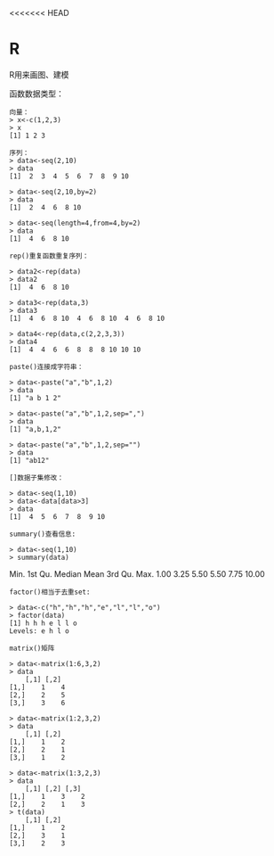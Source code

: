 <<<<<<< HEAD
# R
R用来画图、建模

函数数据类型：

	向量：
	> x<-c(1,2,3)
	> x
	[1] 1 2 3

	序列：
	> data<-seq(2,10)
	> data
	[1]  2  3  4  5  6  7  8  9 10

	> data<-seq(2,10,by=2)
	> data
	[1]  2  4  6  8 10

	> data<-seq(length=4,from=4,by=2)
	> data
	[1]  4  6  8 10

	rep()重复函数重复序列：

	> data2<-rep(data)
	> data2
	[1]  4  6  8 10

	> data3<-rep(data,3)
	> data3
	[1]  4  6  8 10  4  6  8 10  4  6  8 10
	
	> data4<-rep(data,c(2,2,3,3))
	> data4
	[1]  4  4  6  6  8  8  8 10 10 10

	paste()连接成字符串：

	> data<-paste("a","b",1,2)
	> data
	[1] "a b 1 2"
	
	> data<-paste("a","b",1,2,sep=",")
	> data
	[1] "a,b,1,2"
	
	> data<-paste("a","b",1,2,sep="")
	> data
	[1] "ab12"

	[]数据子集修改：

	> data<-seq(1,10)
	> data<-data[data>3]
	> data
	[1]  4  5  6  7  8  9 10

	summary()查看信息:
	
	> data<-seq(1,10)
	> summary(data)
   Min. 1st Qu.  Median    Mean 3rd Qu.    Max. 
   1.00    3.25    5.50    5.50    7.75   10.00 
   
   	factor()相当于去重set:

   	> data<-c("h","h","h","e","l","l","o")
	> factor(data)
	[1] h h h e l l o
	Levels: e h l o

	matrix()矩阵

	> data<-matrix(1:6,3,2)
	> data
     	[,1] [,2]
	[1,]    1    4
	[2,]    2    5
	[3,]    3    6

	> data<-matrix(1:2,3,2)
	> data
     	[,1] [,2]
	[1,]    1    2
	[2,]    2    1
	[3,]    1    2

	> data<-matrix(1:3,2,3)
	> data
     	[,1] [,2] [,3]
	[1,]    1    3    2
	[2,]    2    1    3
	> t(data)
     	[,1] [,2]
	[1,]    1    2
	[2,]    3    1
	[3,]    2    3

	


